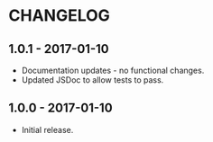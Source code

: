CHANGELOG
=========


1.0.1 - 2017-01-10
------------------

* Documentation updates - no functional changes.
* Updated JSDoc to allow tests to pass.


1.0.0 - 2017-01-10
------------------

* Initial release.
